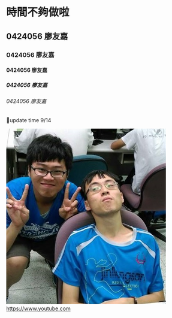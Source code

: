# 時間不夠做啦
## 0424056 廖友嘉
### 0424056 廖友嘉
#### 0424056 廖友嘉
##### 0424056 廖友嘉
###### 0424056 廖友嘉

:date:update time 9/14

![](123.jpg)
<https://www.youtube.com>